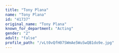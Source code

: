```yaml
---
title: "Tony Plana"
name: "Tony Plana"
id: "41737"
original_name: "Tony Plana"
known_for_department: "Acting"
gender: "2"
adult: "false"
profile_path: "/vLt0vQfH07SWmAe5WuSwQB1do9e.jpg"
---
```

